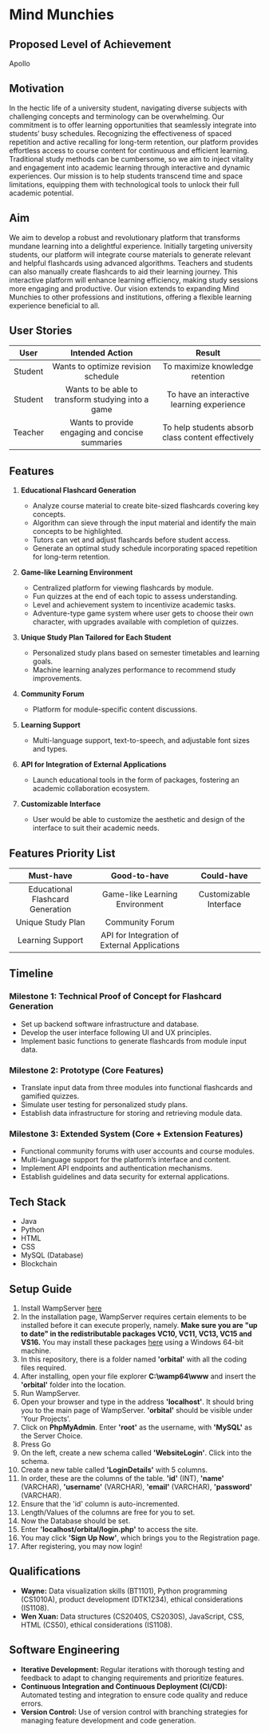 # Mind Munchies

## Proposed Level of Achievement
Apollo

## Motivation
In the hectic life of a university student, navigating diverse subjects with challenging concepts and terminology can be overwhelming. Our commitment is to offer learning opportunities that seamlessly integrate into students’ busy schedules. Recognizing the effectiveness of spaced repetition and active recalling for long-term retention, our platform provides effortless access to course content for continuous and efficient learning. Traditional study methods can be cumbersome, so we aim to inject vitality and engagement into academic learning through interactive and dynamic experiences. Our mission is to help students transcend time and space limitations, equipping them with technological tools to unlock their full academic potential.

## Aim
We aim to develop a robust and revolutionary platform that transforms mundane learning into a delightful experience. Initially targeting university students, our platform will integrate course materials to generate relevant and helpful flashcards using advanced algorithms. Teachers and students can also manually create flashcards to aid their learning journey. This interactive platform will enhance learning efficiency, making study sessions more engaging and productive. Our vision extends to expanding Mind Munchies to other professions and institutions, offering a flexible learning experience beneficial to all.

## User Stories
| User        | Intended Action           | Result |
| :-------------: |:-------------:| :-----:|
| Student      | Wants to optimize revision schedule | To maximize knowledge retention |
| Student      | Wants to be able to transform studying into a game      |  To have an interactive learning experience |
| Teacher | Wants to provide engaging and concise summaries     |  To help students absorb class content effectively |


## Features
1. **Educational Flashcard Generation**
   - Analyze course material to create bite-sized flashcards covering key concepts.
   - Algorithm can sieve through the input material and identify the main concepts to be highlighted.
   - Tutors can vet and adjust flashcards before student access.
   - Generate an optimal study schedule incorporating spaced repetition for long-term retention.

2. **Game-like Learning Environment**
   - Centralized platform for viewing flashcards by module.
   - Fun quizzes at the end of each topic to assess understanding.
   - Level and achievement system to incentivize academic tasks.
   - Adventure-type game system where user gets to choose their own character, with upgrades available with completion of quizzes.

3. **Unique Study Plan Tailored for Each Student**
   - Personalized study plans based on semester timetables and learning goals.
   - Machine learning analyzes performance to recommend study improvements.

4. **Community Forum**
   - Platform for module-specific content discussions.

5. **Learning Support**
   - Multi-language support, text-to-speech, and adjustable font sizes and types.

6. **API for Integration of External Applications**
   - Launch educational tools in the form of packages, fostering an academic collaboration ecosystem.
  
7. **Customizable Interface**
   - User would be able to customize the aesthetic and design of the interface to suit their academic needs.

## Features Priority List
| Must-have        | Good-to-have          | Could-have |
| :-------------: |:-------------:| :-----:|
| Educational Flashcard Generation      | Game-like Learning Environment | Customizable Interface |
| Unique Study Plan      | Community Forum    |   |
| Learning Support | API for Integration of External Applications     |   |

## Timeline

### Milestone 1: Technical Proof of Concept for Flashcard Generation
- Set up backend software infrastructure and database.
- Develop the user interface following UI and UX principles.
- Implement basic functions to generate flashcards from module input data.

### Milestone 2: Prototype (Core Features)
- Translate input data from three modules into functional flashcards and gamified quizzes.
- Simulate user testing for personalized study plans.
- Establish data infrastructure for storing and retrieving module data.

### Milestone 3: Extended System (Core + Extension Features)
- Functional community forums with user accounts and course modules.
- Multi-language support for the platform’s interface and content.
- Implement API endpoints and authentication mechanisms.
- Establish guidelines and data security for external applications.

## Tech Stack
- Java
- Python
- HTML
- CSS
- MySQL (Database)
- Blockchain

## Setup Guide
1. Install WampServer [here](https://sourceforge.net/projects/wampserver/)
2. In the installation page, WampServer requires certain elements to be installed before it can execute properly, namely. **Make sure you are "up to date" in the redistributable packages VC10, VC11, VC13, VC15 and VS16.** You may install these packages [here](https://wampserver.aviatechno.net/files/vcpackages/all_vc_redist_x86_x64.zip) using a Windows 64-bit machine.
3. In this repository, there is a folder named **'orbital'** with all the coding files required.
4. After installing, open your file explorer **C:\wamp64\www** and insert the **'orbital'** folder into the location.
5. Run WampServer.
6. Open your browser and type in the address **'localhost'**. It should bring you to the main page of WampServer. **'orbital'** should be visible under 'Your Projects'.
7. Click on **PhpMyAdmin**. Enter **'root'** as the username, with **'MySQL'** as the Server Choice.
8. Press Go
9. On the left, create a new schema called **'WebsiteLogin'**. Click into the schema.
10. Create a new table called **'LoginDetails'** with 5 columns.
11. In order, these are the columns of the table. **'id'** (INT), **'name'** (VARCHAR), **'username'** (VARCHAR), **'email'** (VARCHAR), **'password'** (VARCHAR).
12. Ensure that the 'id' column is auto-incremented.
13. Length/Values of the columns are free for you to set.
14. Now the Database should be set.
15. Enter **'localhost/orbital/login.php'** to access the site.
16. You may click **'Sign Up Now'**, which brings you to the Registration page.
17. After registering, you may now login! 



## Qualifications
- **Wayne:** Data visualization skills (BT1101), Python programming (CS1010A), product development (DTK1234), ethical considerations (IS1108).
- **Wen Xuan:** Data structures (CS2040S, CS2030S), JavaScript, CSS, HTML (CS50), ethical considerations (IS1108).

## Software Engineering
- **Iterative Development:** Regular iterations with thorough testing and feedback to adapt to changing requirements and prioritize features.
- **Continuous Integration and Continuous Deployment (CI/CD):** Automated testing and integration to ensure code quality and reduce errors.
- **Version Control:** Use of version control with branching strategies for managing feature development and code generation.
